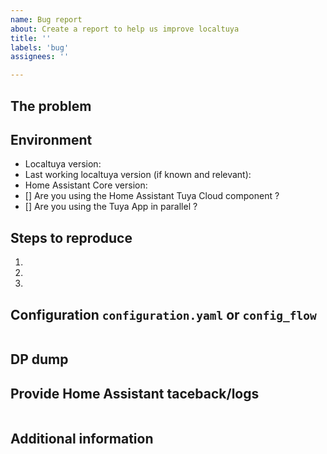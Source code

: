 ```yaml
---
name: Bug report
about: Create a report to help us improve localtuya
title: ''
labels: 'bug'
assignees: ''

---
```

<!-- READ THIS FIRST:
  - For a new device, first check if you can find a similar device in the https://github.com/rospogrigio/localtuya/wiki/Known-working-and-non-working-devices
  - Try to update to latest master version, your problem may be already fixed.
  - Do not report issues for already existing problems. Check that an issue is not already opened and enrich it.
  - Provide as many details as possible. Paste logs, configuration samples and code into the backticks.
-->
## The problem
<!--
  Describe the issue you are experiencing here to communicate to the
  maintainers. Tell us what you were trying to do and what happened.
-->


## Environment
<!--
  Provide details about your environment.
-->
- Localtuya version: <!-- plugin version from HACS, master, commit id -->
- Last working localtuya version (if known and relevant):
- Home Assistant Core version: <!-- Configuration => Info -->
- [] Are you using the Home Assistant Tuya Cloud component ? <!-- if yes, put a x between the two [] => [x] -->
- [] Are you using the Tuya App in parallel ? <!-- if yes, put a x between the two [] => [x] -->

## Steps to reproduce
<!--
  Clearly define how to reproduce the issue.
-->
1.
2.
3.

## Configuration `configuration.yaml` or `config_flow`
<!--
  Fill this with the yaml or config_flow configuration of the failing device. Even if it seems unimportant to you.
  Remove personal information and local key.
-->
```yaml

```

## DP dump
<!--
  Paste here a DP dump, see https://github.com/rospogrigio/localtuya/wiki/HOWTO-get-a-DPs-dump
  You can also try to qualify your device using the procedure described https://github.com/rospogrigio/localtuya/wiki/Qualifying-a-device
-->

## Provide Home Assistant taceback/logs
<!--
  Provide traces if they are relevant. If the problem is reproducible, try to set the log level to debug for this component at least:
  In Dev Tools => Services:

  logger.set_level
  custom_components.localtuya: debug

-->
```txt

```
## Additional information
<!-- Put here any information that you think it may be relevant -->
